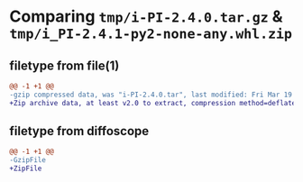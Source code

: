 # Comparing `tmp/i-PI-2.4.0.tar.gz` & `tmp/i_PI-2.4.1-py2-none-any.whl.zip`

## filetype from file(1)

```diff
@@ -1 +1 @@
-gzip compressed data, was "i-PI-2.4.0.tar", last modified: Fri Mar 19 12:37:28 2021, max compression
+Zip archive data, at least v2.0 to extract, compression method=deflate
```

## filetype from diffoscope

```diff
@@ -1 +1 @@
-GzipFile
+ZipFile
```


